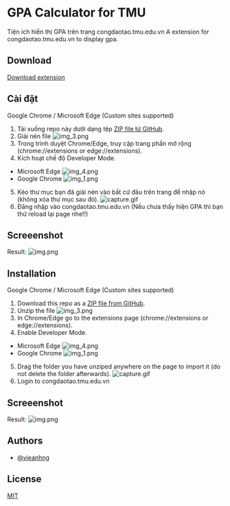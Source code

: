 
# GPA Calculator for TMU

Tiện ích hiển thị GPA trên trang congdaotao.tmu.edu.vn
A extension for congdaotao.tmu.edu.vn to display gpa.

## Download

[Download extension](https://github.com/vieanhng/GPA_Calculator/archive/refs/heads/main.zip)

## Cài đặt

Google Chrome / Microsoft Edge (Custom sites supported)

1. Tải xuống repo này dưới dạng tệp [ZIP file từ GitHub](https://github.com/vieanhng/GPA_Calculator/archive/refs/heads/main.zip).
2. Giải nén file
![img_3.png](img_3.png)
3. Trong trình duyệt Chrome/Edge, truy cập trang phần mở rộng (chrome://extensions or edge://extensions).
4. Kích hoạt chế độ Developer Mode.
- Microsoft Edge
![img_4.png](img_4.png)
- Google Chrome
![img_1.png](img_1.png)
5. Kéo thư mục bạn đã giải nén vào bất cứ đâu trên trang để nhập nó (không xóa thư mục sau đó).
![capture.gif](capture.gif)
6. Đăng nhập vào congdaotao.tmu.edu.vn (Nếu chưa thấy hiện GPA thì bạn thử reload lại page nhe!!)
## Screeenshot
Result:
![img.png](img.png)

## Installation

Google Chrome / Microsoft Edge (Custom sites supported)

1. Download this repo as a [ZIP file from GitHub](https://github.com/vieanhng/GPA_Calculator/archive/refs/heads/main.zip).
2. Unzip the file
![img_3.png](img_3.png)
3. In Chrome/Edge go to the extensions page (chrome://extensions or edge://extensions).
4. Enable Developer Mode.
- Microsoft Edge
![img_4.png](img_4.png)
- Google Chrome
![img_1.png](img_1.png)
5. Drag the folder you have unziped anywhere on the page to import it (do not delete the folder afterwards).
![capture.gif](capture.gif)
6. Login to congdaotao.tmu.edu.vn 
## Screeenshot
Result:
![img.png](img.png)

## Authors

- [@vieanhng](https://www.github.com/vieanhng)


## License

[MIT](https://choosealicense.com/licenses/mit/)


